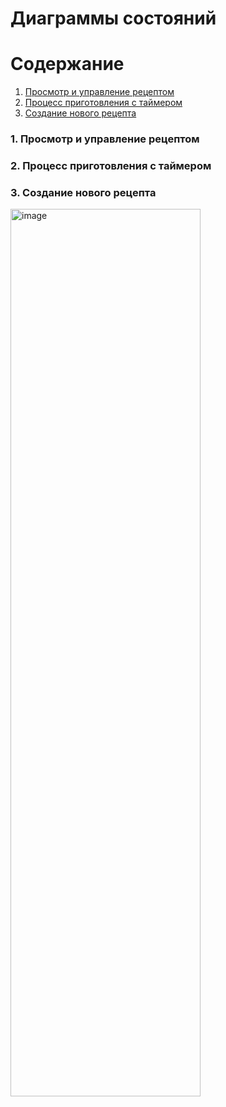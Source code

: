 # Диаграммы состояний

# Содержание
1. [Просмотр и управление рецептом](#1)
2. [Процесс приготовления с таймером](#2)
3. [Создание нового рецепта](#3)

### 1. Просмотр и управление рецептом<a name="1"></a>



### 2. Процесс приготовления с таймером<a name="2"></a>


  
### 3. Создание нового рецепта<a name="3"></a>

<img width="304" height="1420" alt="image" src="https://github.com/user-attachments/assets/6d24157a-89a7-4d7d-bdb3-038d012b1454" />
